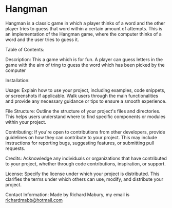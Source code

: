 # Hangman
Hangman is a classic game in which a player thinks of a word and the other player tries to guess that word within a certain amount of attempts.
This is an implementation of the Hangman game, where the computer thinks of a word and the user tries to guess it. 

Table of Contents:

Description: 
This a game which is for fun.  A player can guess letters in the game with the aim of tring to guess the word which has been picked by the computer

Installation:

Usage: Explain how to use your project, including examples, code snippets, or screenshots if applicable. Walk users through the main functionalities and provide any necessary guidance or tips to ensure a smooth experience.

File Structure: Outline the structure of your project's files and directories. This helps users understand where to find specific components or modules within your project.

Contributing: If you're open to contributions from other developers, provide guidelines on how they can contribute to your project. This may include instructions for reporting bugs, suggesting features, or submitting pull requests.

Credits: Acknowledge any individuals or organizations that have contributed to your project, whether through code contributions, inspiration, or support.

License: Specify the license under which your project is distributed. This clarifies the terms under which others can use, modify, and distribute your project.

Contact Information:
Made by Richard Mabury, my email is richardmabb@hotmail.com
